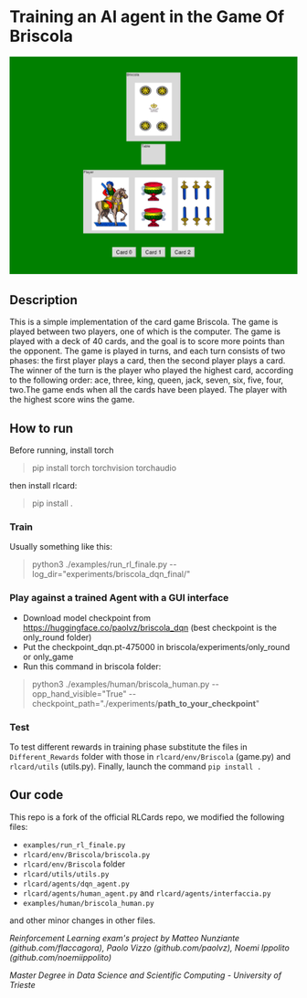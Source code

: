 # Training an AI agent in the Game Of Briscola

![gui screenshot](./gui_screenshot.png)
## Description
This is a simple implementation of the card game Briscola. The game is played between two players, one of which is the computer. The game is played with a deck of 40 cards, and the goal is to score more points than the opponent. The game is played in turns, and each turn consists of two phases: the first player plays a card, then the second player plays a card. The winner of the turn is the player who played the highest card, according to the following order: ace, three, king, queen, jack, seven, six, five, four, two.The game ends when all the cards have been played. The player with the highest score wins the game.

## How to run

Before running, install torch
> pip install torch torchvision torchaudio


then install rlcard:

> pip install .

### Train

Usually something like this:

> python3 ./examples/run_rl_finale.py --log_dir="experiments/briscola_dqn_final/"


### Play against a trained Agent with a GUI interface

- Download model checkpoint from https://huggingface.co/paolvz/briscola_dqn (best checkpoint is the only_round folder)
- Put the checkpoint_dqn.pt-475000 in briscola/experiments/only_round or only_game
- Run this command in briscola folder:

> python3 ./examples/human/briscola_human.py --opp_hand_visible="True" --checkpoint_path="./experiments/**path_to_your_checkpoint**"

### Test
To test different rewards in training phase substitute the files in `Different_Rewards` folder with those in `rlcard/env/Briscola` (game.py)  and `rlcard/utils` (utils.py). Finally, launch the command `pip install .`

## Our code
This repo is  a fork of the official RLCards repo, we modified the following files:
- `examples/run_rl_finale.py`
- `rlcard/env/Briscola/briscola.py`
- `rlcard/env/Briscola` folder
- `rlcard/utils/utils.py`
- `rlcard/agents/dqn_agent.py`
- `rlcard/agents/human_agent.py` and `rlcard/agents/interfaccia.py`
-  `examples/human/briscola_human.py`

and other minor changes in other files.

*Reinforcement Learning exam's project by Matteo Nunziante (github.com/flaccagora), Paolo Vizzo (github.com/paolvz), Noemi Ippolito (github.com/noemiippolito)*

*Master Degree in Data Science and Scientific Computing - University of Trieste*
